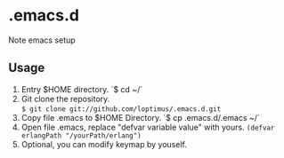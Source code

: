 # .emacs.d
Note emacs setup
## Usage
1. Entry $HOME directory.  
	`$ cd ~/`  
2. Git clone the repository.  
	`$ git clone git://github.com/loptimus/.emacs.d.git`  
3. Copy file .emacs to $HOME Directory.  
	`$ cp .emacs.d/.emacs ~/`  
4. Open file .emacs, replace "defvar variable value" with yours. 
	`(defvar erlangPath "/yourPath/erlang")` 
5. Optional, you can modify keymap by youself.  

